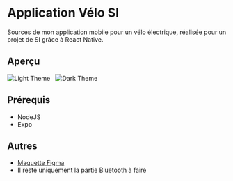 # Application Vélo SI

Sources de mon application mobile pour un vélo électrique, réalisée pour un projet de SI grâce à React Native.

## Aperçu

![Light Theme](https://media.discordapp.net/attachments/418128129731592192/973694636684099594/light.jpg?width=233&height=468)
&nbsp;
![Dark Theme](https://media.discordapp.net/attachments/418128129731592192/973694636445020170/dark.jpg?width=233&height=468)

## Prérequis
* NodeJS
* Expo

## Autres

* [Maquette Figma](https://www.figma.com/file/wOwDdmXQBHdIlpIxi2VbVm/App-SI---WIP)
* Il reste uniquement la partie Bluetooth à faire
